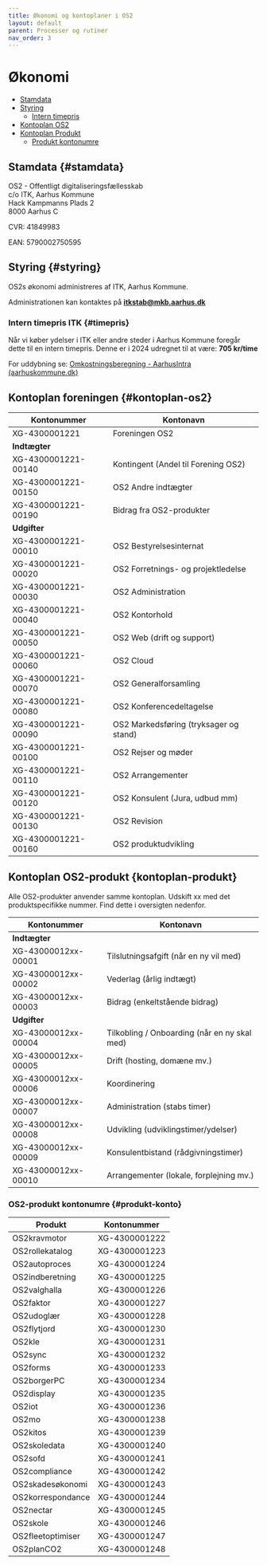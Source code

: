 ```yaml
---
title: Økonomi og kontoplaner i OS2
layout: default
parent: Processer og rutiner
nav_order: 3
---
```


# Økonomi

* [Stamdata](#stamdata)
* [Styring](#styring)
  * [Intern timepris](#timepris)
* [Kontoplan OS2](#kontoplan-os2)
* [Kontoplan Produkt](#kontoplan-produkt)
  * [Produkt kontonumre](#produkt-konto)

## Stamdata {#stamdata}

OS2 - Offentligt digitaliseringsfællesskab  
c/o ITK, Aarhus Kommune  
Hack Kampmanns Plads 2  
8000 Aarhus C

CVR: 41849983

EAN: 5790002750595

## Styring {#styring}

OS2s økonomi administreres af ITK, Aarhus Kommune.

Administrationen kan kontaktes på [**itkstab@mkb.aarhus.dk**](mailto:itkstab@mkb.aarhus.dk)

### Intern timepris ITK {#timepris}

Når vi køber ydelser i ITK eller andre steder i Aarhus Kommune foregår dette til en intern timepris. Denne er i 2024 udregnet til at være: **705 kr/time**

For uddybning se: [Omkostningsberegning - AarhusIntra (aarhuskommune.dk)](https://intranet.aarhuskommune.dk/documents/2453)

## Kontoplan foreningen {#kontoplan-os2}

| Kontonummer         | Kontonavn                              |
|---------------------|----------------------------------------|
| XG-4300001221       | Foreningen OS2                         |
| **Indtægter**           |                                        |
| XG-4300001221-00140 | Kontingent (Andel til Forening OS2)    |
| XG-4300001221-00150 | OS2 Andre indtægter                    |
| XG-4300001221-00190 | Bidrag fra OS2-produkter               |
| **Udgifter**            |                                        |
| XG-4300001221-00010 | OS2 Bestyrelsesinternat                |
| XG-4300001221-00020 | OS2 Forretnings- og projektledelse     |
| XG-4300001221-00030 | OS2 Administration                     |
| XG-4300001221-00040 | OS2 Kontorhold                         |
| XG-4300001221-00050 | OS2 Web (drift og support)             |
| XG-4300001221-00060 | OS2 Cloud                              |
| XG-4300001221-00070 | OS2 Generalforsamling                  |
| XG-4300001221-00080 | OS2 Konferencedeltagelse               |
| XG-4300001221-00090 | OS2 Markedsføring (tryksager og stand) |
| XG-4300001221-00100 | OS2 Rejser og møder                    |
| XG-4300001221-00110 | OS2 Arrangementer                      |
| XG-4300001221-00120 | OS2 Konsulent (Jura, udbud mm)         |
| XG-4300001221-00130 | OS2 Revision                           |
| XG-4300001221-00160 | OS2 produktudvikling                   |

## Kontoplan OS2-produkt {kontoplan-produkt}

Alle OS2-produkter anvender samme kontoplan. Udskift xx med det produktspecifikke nummer. Find dette i oversigten nedenfor.

| Kontonummer         | Kontonavn                                    |
|---------------------|----------------------------------------------|
| **Indtægter**           |                                              |
| XG-43000012xx-00001 | Tilslutningsafgift (når en ny vil med)       |
| XG-43000012xx-00002 | Vederlag (årlig indtægt)                     |
| XG-43000012xx-00003 | Bidrag (enkeltstående bidrag)                |
| **Udgifter**            |                                              |
| XG-43000012xx-00004 | Tilkobling / Onboarding (når en ny skal med) |
| XG-43000012xx-00005 | Drift (hosting, domæne mv.)                  |
| XG-43000012xx-00006 | Koordinering                                 |
| XG-43000012xx-00007 | Administration (stabs timer)                 |
| XG-43000012xx-00008 | Udvikling (udviklingstimer/ydelser)          |
| XG-43000012xx-00009 | Konsulentbistand (rådgivningstimer)          |
| XG-43000012xx-00010 | Arrangementer (lokale, forplejning mv.)      |

### OS2-produkt kontonumre {#produkt-konto}

| Produkt           | Kontonummer   |
|-------------------|---------------|
| OS2kravmotor      | XG-4300001222 |
| OS2rollekatalog   | XG-4300001223 |
| OS2autoproces     | XG-4300001224 |
| OS2indberetning   | XG-4300001225 |
| OS2valghalla      | XG-4300001226 |
| OS2faktor         | XG-4300001227 |
| OS2udoglær        | XG-4300001228 |
| OS2flytjord       | XG-4300001230 |
| OS2kle            | XG-4300001231 |
| OS2sync           | XG-4300001232 |
| OS2forms          | XG-4300001233 |
| OS2borgerPC       | XG-4300001234 |
| OS2display        | XG-4300001235 |
| OS2iot            | XG-4300001236 |
| OS2mo             | XG-4300001238 |
| OS2kitos          | XG-4300001239 |
| OS2skoledata      | XG-4300001240 |
| OS2sofd           | XG-4300001241 |
| OS2compliance     | XG-4300001242 |
| OS2skadesøkonomi  | XG-4300001243 |
| OS2korrespondance | XG-4300001244 |
| OS2nectar         | XG-4300001245 |
| OS2skole          | XG-4300001246 |
| OS2fleetoptimiser | XG-4300001247 |
| OS2planCO2        | XG-4300001248 |
